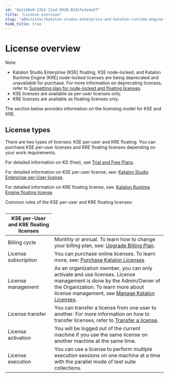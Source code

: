 ```yaml
---
id: "9a1146e0-22b2-11ed-9930-0242fe3e4a3f"
title: "License overview"
slug: "administer/katalon-studio-enterprise-and-katalon-runtime-engine-license/license-overview"
hide_title: true
---
```


# <a id="id" class="anchor_top_offset"/><a id="ariaid-title1" class="anchor_top_offset"/>License overview

<div xmlns="http://www.w3.org/1999/xhtml" className="note note note_note"><span className="note__title">Note:</span> <ul className="ul"><li className="li">Katalon Studio Enterprise (KSE) floating, KSE node-locked, and Katalon Runtime Engine (KRE) node-locked licenses are being deprecated and unavailable for purchase. For more information on deprecating licenses, refer to <a className="xref" href="/docs/administer/katalon-studio-enterprise-and-katalon-runtime-engine-license/deprecation-of-node-locked-and-floating-license-models">Sunsetting plan for node-locked and floating licenses</a>.</li><li className="li">KSE licenses are available as per-user licenses only.</li><li className="li"> KRE licenses are available as floating licenses only.</li></ul></div>
<p xmlns="http://www.w3.org/1999/xhtml" className="p">The section below provides information on the licensing model for KSE and KRE.</p> 

## <a id="id_1" class="anchor_top_offset"/>License types

<p xmlns="http://www.w3.org/1999/xhtml" className="p">There are two types of licenses: KSE per-user and KRE floating. You can purchase KSE per-user licenses and KRE floating licenses depending on your work requirements.</p> 
<p xmlns="http://www.w3.org/1999/xhtml" className="p">For detailed information on KS (free), see <a className="xref" href="/docs/administer/katalon-studio-enterprise-and-katalon-runtime-engine-license/trial-and-free-plans">Trial and Free Plans</a>.</p> 
<p xmlns="http://www.w3.org/1999/xhtml" className="p">For detailed information on KSE per-user license, see: <a className="xref" href="/docs/administer/katalon-studio-enterprise-and-katalon-runtime-engine-license/katalon-studio-enterprise-per-user-license">Katalon Studio Enterprise per-User license</a>.</p> 
<p xmlns="http://www.w3.org/1999/xhtml" className="p">For detailed information on KRE floating license, see: <a className="xref" href="/docs/administer/katalon-studio-enterprise-and-katalon-runtime-engine-license/katalon-runtime-engine-floating-license">Katalon Runtime Engine floating license</a>.</p> 
<p xmlns="http://www.w3.org/1999/xhtml" className="p">Common rules of the KSE per-user and KRE floating licenses:</p> 
<table xmlns="http://www.w3.org/1999/xhtml" className="table anchor_top_offset" id="id_1__d4f28de9-a567-49a1-9b6b-e11c7390bd1c"><caption /><colgroup><col /><col /></colgroup><thead className="thead"><tr className><th className="entry anchor_top_offset" id="id_1__d4f28de9-a567-49a1-9b6b-e11c7390bd1c__entry__1" colSpan={2}>KSE per-User and KRE floating licenses</th></tr></thead><tbody className="tbody"><tr className><td className="entry" headers="id_1__d4f28de9-a567-49a1-9b6b-e11c7390bd1c__entry__1 ">Billing cycle</td><td className="entry" headers="id_1__d4f28de9-a567-49a1-9b6b-e11c7390bd1c__entry__1 ">Monthly or annual. To learn how to change your billing plan, see: <a className="xref" href="/docs/administer/administration-tasks/subscription-management/katalon-studio-enterprise-and-katalon-runtime-engine-license/upgrade-billing-plan-of-licenses">Upgrade Billing Plan</a>.</td></tr><tr className><td className="entry" headers="id_1__d4f28de9-a567-49a1-9b6b-e11c7390bd1c__entry__1 ">License subscription</td><td className="entry" headers="id_1__d4f28de9-a567-49a1-9b6b-e11c7390bd1c__entry__1 ">You can purchase online licenses. To learn more, see: <a className="xref" href="/docs/administer/administration-tasks/subscription-management/katalon-studio-enterprise-and-katalon-runtime-engine-license/purchase-katalon-studio-and-katalon-runtime-engine-licenses">Purchase Katalon Licenses</a> </td></tr><tr className><td className="entry" headers="id_1__d4f28de9-a567-49a1-9b6b-e11c7390bd1c__entry__1 ">License management</td><td className="entry" headers="id_1__d4f28de9-a567-49a1-9b6b-e11c7390bd1c__entry__1 ">As an organization member, you can only activate and use licenses. License management is done by the Admin/Owner of the Organization. To learn more about license management, see <a className="xref" href="/docs/administer/administration-tasks/license-management/manage-katalon-licenses">Manage Katalon Licenses</a>.</td></tr><tr className><td className="entry" headers="id_1__d4f28de9-a567-49a1-9b6b-e11c7390bd1c__entry__1 ">License transfer</td><td className="entry" headers="id_1__d4f28de9-a567-49a1-9b6b-e11c7390bd1c__entry__1 ">You can transfer a license from one user to another. For more information on how to transfer licenses, refer to <a className="xref" href="/docs/administer/administration-tasks/license-management/manage-katalon-licenses#id_4">Transfer a license</a>.</td></tr><tr className><td className="entry" headers="id_1__d4f28de9-a567-49a1-9b6b-e11c7390bd1c__entry__1 ">License activation</td><td className="entry" headers="id_1__d4f28de9-a567-49a1-9b6b-e11c7390bd1c__entry__1 ">You will be logged out of the current machine if you use the same license on another machine at the same time.</td></tr><tr className><td className="entry" headers="id_1__d4f28de9-a567-49a1-9b6b-e11c7390bd1c__entry__1 ">License execution</td><td className="entry" headers="id_1__d4f28de9-a567-49a1-9b6b-e11c7390bd1c__entry__1 ">You can use a license to perform multiple execution sessions on one machine at a time with the parallel mode of test suite collections.</td></tr></tbody></table> 
